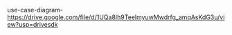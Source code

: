  use-case-diagram-
https://drive.google.com/file/d/1UQa8Ih9TeelmyuwMwdrfg_amqAsKdG3u/view?usp=drivesdk
